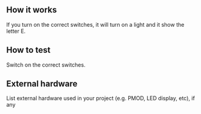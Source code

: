 <!---

This file is used to generate your project datasheet. Please fill in the information below and delete any unused
sections.

You can also include images in this folder and reference them in the markdown. Each image must be less than
512 kb in size, and the combined size of all images must be less than 1 MB.
-->

## How it works

If you turn on the correct switches, it will turn on a light and it show the letter E.

## How to test

Switch on the correct switches. 

## External hardware

List external hardware used in your project (e.g. PMOD, LED display, etc), if any
